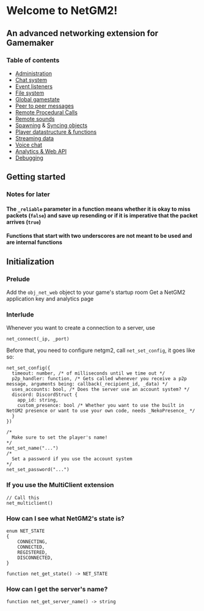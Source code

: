 # Welcome to NetGM2!
## An advanced networking extension for Gamemaker
### Table of contents
 - [Administration](administration.md)
 - [Chat system](chat.md)
 - [Event listeners](eventlistener.md)
 - [File system](file.md)
 - [Global gamestate](gamestate.md)
 - [Peer to peer messages](p2p.md)
 - [Remote Procedural Calls](rpc.md)
 - [Remote sounds](sound.md)
 - [Spawning](spawnbasic.md) & [Syncing objects](sync.md)
 - [Player datastructure & functions](player.md)
 - [Streaming data](stream.md)
 - [Voice chat](voice.md)
 - [Analytics & Web API](web.md)
 - [Debugging](debug.md)
## Getting started
### Notes for later
#### The `_reliable` parameter in a function means whether it is okay to miss packets (`false`) and save up resending or if it is imperative that the packet arrives (`true`)
#### Functions that start with two underscores are not meant to be used and are internal functions
## Initialization
### Prelude
Add the `obj_net_web` object to your game's startup room
Get a NetGM2 application key and analytics page
### Interlude
Whenever you want to create a connection to a server, use
```gml
net_connect(_ip, _port)
```
Before that, you need to configure netgm2, call `net_set_config`, it goes like so:
```gml
net_set_config({
  timeout: number, /* of milliseconds until we time out */
  p2p_handler: function, /* Gets called whenever you receive a p2p message, arguments being: callback(_recipient_id, _data) */
  uses_accounts: bool, /* Does the server use an account system? */
  discord: DiscordStruct {
    app_id: string,
    custom_presence: bool /* Whether you want to use the built in NetGM2 presence or want to use your own code, needs _NekoPresence_ */
  }
})
```
```gml
/*
  Make sure to set the player's name!
*/
net_set_name("...")
/*
  Set a password if you use the account system
*/
net_set_password("...")
```
### If you use the MultiClient extension
```gml
// Call this
net_multiclient()
```
### How can I see what NetGM2's state is?
```gml
enum NET_STATE 
{
	CONNECTING,
	CONNECTED,
	REGISTERED,
	DISCONNECTED,
}

function net_get_state() -> NET_STATE
```
### How can I get the server's name?
```gml
function net_get_server_name() -> string
```